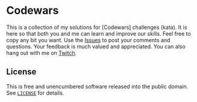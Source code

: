 # Codewars

This is a collection of my solutions for [Codewars] challenges (kata). It is here so that both you and me can learn and improve our skills. Feel free to copy any bit you want. Use the [Issues](https://github.com/BiskupBoruta/Codewars/issues) to post your comments and questions. Your feedback is much valued and appreciated. You can also hang out with me on [Twitch](https://twitch.tv/BiskupBoruta).

## License

This is free and unencumbered software released into the public domain. See [`LICENSE`](LICENSE) for details.
